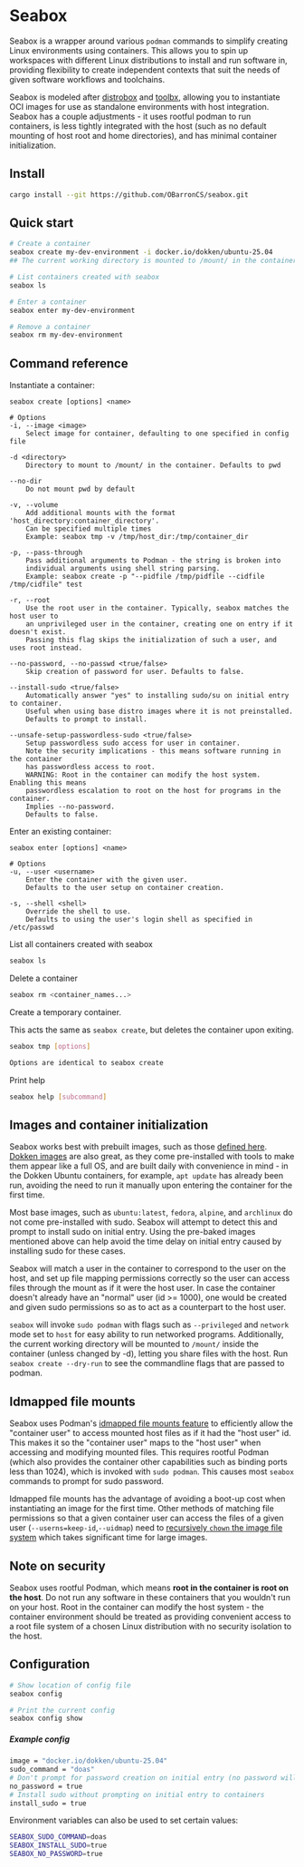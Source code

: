 # Seabox

Seabox is a wrapper around various `podman` commands to simplify creating Linux environments using containers. This allows you to spin up workspaces with different Linux distributions to install and run software in, providing flexibility to create independent contexts that suit the needs of given software workflows and toolchains.

Seabox is modeled after [distrobox](https://github.com/89luca89/distrobox) and [toolbx](https://github.com/containers/toolbox), allowing you to instantiate OCI images for use as standalone environments with host integration. Seabox has a couple adjustments - it uses rootful podman to run containers, is less tightly integrated with the host (such as no default mounting of host root and home directories), and has minimal container initialization.

## Install
```sh
cargo install --git https://github.com/OBarronCS/seabox.git
```

## Quick start
```sh
# Create a container
seabox create my-dev-environment -i docker.io/dokken/ubuntu-25.04
## The current working directory is mounted to /mount/ in the container

# List containers created with seabox
seabox ls

# Enter a container
seabox enter my-dev-environment

# Remove a container
seabox rm my-dev-environment
```

## Command reference

Instantiate a container:
```
seabox create [options] <name>

# Options
-i, --image <image> 
    Select image for container, defaulting to one specified in config file

-d <directory>
    Directory to mount to /mount/ in the container. Defaults to pwd

--no-dir
    Do not mount pwd by default

-v, --volume
    Add additional mounts with the format 'host_directory:container_directory'.
    Can be specified multiple times
    Example: seabox tmp -v /tmp/host_dir:/tmp/container_dir

-p, --pass-through
    Pass additional arguments to Podman - the string is broken into
    individual arguments using shell string parsing.
    Example: seabox create -p "--pidfile /tmp/pidfile --cidfile /tmp/cidfile" test

-r, --root
    Use the root user in the container. Typically, seabox matches the host user to
    an unprivileged user in the container, creating one on entry if it doesn't exist.
    Passing this flag skips the initialization of such a user, and uses root instead.

--no-password, --no-passwd <true/false>
    Skip creation of password for user. Defaults to false.

--install-sudo <true/false>
    Automatically answer "yes" to installing sudo/su on initial entry to container.
    Useful when using base distro images where it is not preinstalled.
    Defaults to prompt to install.

--unsafe-setup-passwordless-sudo <true/false>
    Setup passwordless sudo access for user in container.
    Note the security implications - this means software running in the container
    has passwordless access to root.
    WARNING: Root in the container can modify the host system. Enabling this means
    passwordless escalation to root on the host for programs in the container.
    Implies --no-password.
    Defaults to false.
```

Enter an existing container:
```
seabox enter [options] <name>

# Options
-u, --user <username>
    Enter the container with the given user.
    Defaults to the user setup on container creation.

-s, --shell <shell>
    Override the shell to use.
    Defaults to using the user's login shell as specified in /etc/passwd
```

List all containers created with seabox
```sh
seabox ls
```

Delete a container
```sh
seabox rm <container_names...>
```

Create a temporary container.

This acts the same as `seabox create`, but deletes the container upon exiting.
```sh
seabox tmp [options]

Options are identical to seabox create
```

Print help
```sh
seabox help [subcommand]
```

## Images and container initialization

Seabox works best with prebuilt images, such as those [defined here](https://github.com/89luca89/distrobox/blob/main/docs/compatibility.md#containers-distros). [Dokken images](https://github.com/test-kitchen/dokken-images) are also great, as they come pre-installed with tools to make them appear like a full OS, and are built daily with convenience in mind - in the Dokken Ubuntu containers, for example, `apt update` has already been run, avoiding the need to run it manually upon entering the container for the first time.

Most base images, such as `ubuntu:latest`, `fedora`, `alpine`, and `archlinux` do not come pre-installed with sudo. Seabox will attempt to detect this and prompt to install sudo on initial entry. Using the pre-baked images mentioned above can help avoid the time delay on initial entry caused by installing sudo for these cases.

Seabox will match a user in the container to correspond to the user on the host, and set up file mapping permissions correctly so the user can access files through the mount as if it were the host user. In case the container doesn't already have an "normal" user (id >= 1000), one would be created and given sudo permissions so as to act as a counterpart to the host user. 

`seabox` will invoke `sudo podman` with flags such as `--privileged` and `network` mode set to `host` for easy ability to run networked programs. Additionally, the current working directory will be mounted to `/mount/` inside the container (unless changed by -d), letting you share files with the host. Run `seabox create --dry-run` to see the commandline flags that are passed to podman.


## Idmapped file mounts

Seabox uses Podman's [idmapped file mounts feature](https://github.com/containers/podman/issues/10374) to efficiently allow the "container user" to access mounted host files as if it had the "host user" id. This makes it so the "container user" maps to the "host user" when accessing and modifying mounted files. This requires rootful Podman (which also provides the container other capabilities such as binding ports less than 1024), which is invoked with `sudo podman`. This causes most `seabox` commands to prompt for sudo password.

Idmapped file mounts has the advantage of avoiding a boot-up cost when instantiating an image for the first time. Other methods of matching file permissions so that a given container user can access the files of a given user (`--userns=keep-id`,`--uidmap`) need to [recursively `chown` the image file system](https://github.com/containers/podman/blob/43c95d2c0bdfc71d005e015fe93b3e7a48f39adf/vendor/github.com/containers/storage/drivers/chown.go#L72-L73) which takes significant time for large images.


## Note on security
Seabox uses rootful Podman, which means **root in the container is root on the host**. Do not run any software in these containers that you wouldn't run on your host. Root in the container can modify the host system - the container environment should be treated as providing convenient access to a root file system of a chosen Linux distribution with no security isolation to the host.


## Configuration
```sh
# Show location of config file
seabox config

# Print the current config
seabox config show
```

##### Example config
```sh
image = "docker.io/dokken/ubuntu-25.04"
sudo_command = "doas"
# Don't prompt for password creation on initial entry (no password will be set)
no_password = true
# Install sudo without prompting on initial entry to containers
install_sudo = true
```

Environment variables can also be used to set certain values:
```sh
SEABOX_SUDO_COMMAND=doas
SEABOX_INSTALL_SUDO=true
SEABOX_NO_PASSWORD=true
```
